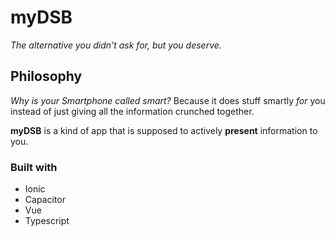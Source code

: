 # myDSB

_The alternative you didn't ask for, but you deserve._

## Philosophy

_Why is your Smartphone called smart?_
Because it does stuff smartly _for_ you instead of just giving all the information crunched together.

**myDSB** is a kind of app that is supposed to actively **present** information to you.

### Built with

-   Ionic
-   Capacitor
-   Vue
-   Typescript
